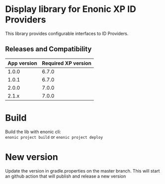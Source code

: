 # Display library for Enonic XP ID Providers

This library provides configurable interfaces to ID Providers.


## Releases and Compatibility

| App version | Required XP version |
| ----------- | ------------------- |
| 1.0.0 | 6.7.0|
| 1.0.1 | 6.7.0 |
| 2.0.0 | 7.0.0 |
| 2.1.x | 7.0.0 |

# Build
Build the lib with enonic cli:  
`enonic project build` or `enonic project deploy`

# New version 
Update the version in gradle.properties on the master branch. This will start an github action that will publish and release a new version

